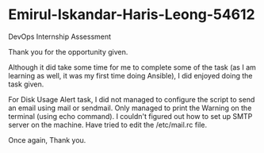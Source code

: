 # Emirul-Iskandar-Haris-Leong-54612

DevOps Internship Assessment

Thank you for the opportunity given. 

Although it did take some time for me to complete some of the task (as I am learning as well, it was my first time doing Ansible), I did enjoyed doing the task given.

For Disk Usage Alert task, I did not managed to configure the script to send an email using mail or sendmail. Only managed to print the Warning on the terminal (using echo command).
I couldn't figured out how to set up SMTP server on the machine. Have tried to edit the /etc/mail.rc file.

Once again, Thank you.

